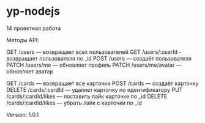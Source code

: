 # yp-nodejs
14 проектная работа

Методы API:

GET /users — возвращает всех пользователей
GET /users/:userId - возвращает пользователя по _id
POST /users — создаёт пользователя
PATCH /users/me — обновляет профиль
PATCH /users/me/avatar — обновляет аватар

GET /cards — возвращает все карточки
POST /cards — создаёт карточку
DELETE /cards/:cardId — удаляет карточку по идентификатору
PUT /cards/:cardId/likes — поставить лайк карточке по _id
DELETE /cards/:cardId/likes — убрать лайк с карточки по _id

Version: 1.0.1
